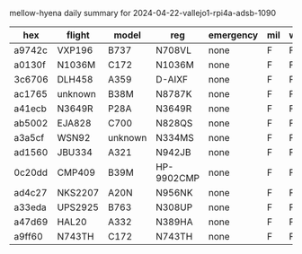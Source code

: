 mellow-hyena daily summary for 2024-04-22-vallejo1-rpi4a-adsb-1090

|hex|flight|model|reg|emergency|mil|weirdo|
|--|--|--|--|--|--|--|
|a9742c|VXP196|B737|N708VL|none|F|F|
|a0130f|N1036M|C172|N1036M|none|F|F|
|3c6706|DLH458|A359|D-AIXF|none|F|F|
|ac1765|unknown|B38M|N8787K|none|F|F|
|a41ecb|N3649R|P28A|N3649R|none|F|F|
|ab5002|EJA828|C700|N828QS|none|F|F|
|a3a5cf|WSN92|unknown|N334MS|none|F|F|
|ad1560|JBU334|A321|N942JB|none|F|F|
|0c20dd|CMP409|B39M|HP-9902CMP|none|F|F|
|ad4c27|NKS2207|A20N|N956NK|none|F|F|
|a33eda|UPS2925|B763|N308UP|none|F|F|
|a47d69|HAL20|A332|N389HA|none|F|F|
|a9ff60|N743TH|C172|N743TH|none|F|F|
